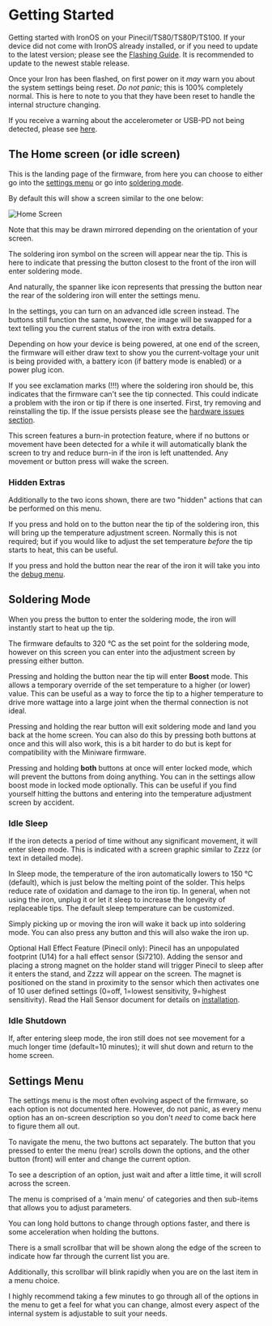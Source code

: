 # Getting Started

Getting started with IronOS on your Pinecil/TS80/TS80P/TS100.
If your device did not come with IronOS already installed, or if you need to update to the latest version; please see the [Flashing Guide](/Documentation/Flashing.md). It is recommended to update to the newest stable release.

Once your Iron has been flashed, on first power on it _may_ warn you about the system settings being reset.
_Do not panic_; this is 100% completely normal. This is here to note to you that they have been reset to handle the internal structure changing.

If you receive a warning about the accelerometer or USB-PD not being detected, please see [here](/Documentation/HardwareIssues.md).

## The Home screen (or idle screen)

This is the landing page of the firmware, from here you can choose to either go into the [settings menu](#Settings-Menu) or go into [soldering mode](#Soldering-Mode).

By default this will show a screen similar to the one below:

![Home Screen](/Documentation/images/HomeScreen.png)

Note that this may be drawn mirrored depending on the orientation of your screen.

The soldering iron symbol on the screen will appear near the tip. This is here to indicate that pressing the button closest to the front of the iron will enter soldering mode.

And naturally, the spanner like icon represents that pressing the button near the rear of the soldering iron will enter the settings menu.

In the settings, you can turn on an advanced idle screen instead. The buttons still function the same, however, the image will be swapped for a text telling you the current status of the iron with extra details.

Depending on how your device is being powered, at one end of the screen, the firmware will either draw text to show you the current-voltage your unit is being provided with, a battery icon (if battery mode is enabled) or a power plug icon.

If you see exclamation marks (!!!) where the soldering iron should be, this indicates that the firmware can't see the tip connected. This could indicate a problem with the iron or tip if there is one inserted. First, try removing and reinstalling the tip. If the issue persists please see the [hardware issues section](/Documentation/HardwareIssues.md).

This screen features a burn-in protection feature, where if no buttons or movement have been detected for a while it will automatically blank the screen to try and reduce burn-in if the iron is left unattended. Any movement or button press will wake the screen.

### Hidden Extras

Additionally to the two icons shown, there are two "hidden" actions that can be performed on this menu.

If you press and hold on to the button near the tip of the soldering iron, this will bring up the temperature adjustment screen. Normally this is not required; but if you would like to adjust the set temperature _before_ the tip starts to heat, this can be useful.

If you press and hold the button near the rear of the iron it will take you into the [debug menu](/Documentation/DebugMenu.md).

## Soldering Mode

When you press the button to enter the soldering mode, the iron will instantly start to heat up the tip.

The firmware defaults to 320 °C as the set point for the soldering mode, however on this screen you can enter into the adjustment screen by pressing either button.

Pressing and holding the button near the tip will enter **Boost** mode. This allows a temporary override of the set temperature to a higher (or lower) value. This can be useful as a way to force the tip to a higher temperature to drive more wattage into a large joint when the thermal connection is not ideal.

Pressing and holding the rear button will exit soldering mode and land you back at the home screen. You can also do this by pressing both buttons at once and this will also work, this is a bit harder to do but is kept for compatibility with the Miniware firmware.

Pressing and holding **both** buttons at once will enter locked mode, which will prevent the buttons from doing anything. You can in the settings allow boost mode in locked mode optionally. This can be useful if you find yourself hitting the buttons and entering into the temperature adjustment screen by accident.

### Idle Sleep

If the iron detects a period of time without any significant movement, it will enter sleep mode. This is indicated with a screen graphic similar to Zzzz (or text in detailed mode).

In Sleep mode, the temperature of the iron automatically lowers to 150 °C (default), which is just below the melting point of the solder. This helps reduce rate of oxidation and damage to the iron tip. In general, when not using the iron, unplug it or let it sleep to increase the longevity of replaceable tips. The default sleep temperature can be customized.

Simply picking up or moving the iron will wake it back up into soldering mode. You can also press any button and this will also wake the iron up.

Optional Hall Effect Feature (Pinecil only):
Pinecil has an unpopulated footprint (U14) for a hall effect sensor (Si7210). Adding the sensor and placing a strong magnet on the holder stand will trigger Pinecil to sleep after it enters the stand, and Zzzz will appear on the screen. The magnet is positioned on the stand in proximity to the sensor which then activates one of 10 user defined settings (0=off, 1=lowest sensitivity, 9=highest sensitivity). Read the Hall Sensor document for details on [installation](/Documentation/HallSensor.md).


### Idle Shutdown

If, after entering sleep mode, the iron still does not see movement for a much longer time (default=10 minutes); it will shut down and return to the home screen.


## Settings Menu

The settings menu is the most often evolving aspect of the firmware, so each option is not documented here. However, do not panic, as every menu option has an on-screen description so you don't _need_ to come back here to figure them all out.

To navigate the menu, the two buttons act separately.
The button that you pressed to enter the menu (rear) scrolls down the options, and the other button (front) will enter and change the current option.

To see a description of an option, just wait and after a little time, it will scroll across the screen.

The menu is comprised of a 'main menu' of categories and then sub-items that allows you to adjust parameters.

You can long hold buttons to change through options faster, and there is some acceleration when holding the buttons.

There is a small scrollbar that will be shown along the edge of the screen to indicate how far through the current list you are.

Additionally, this scrollbar will blink rapidly when you are on the last item in a menu choice.

I highly recommend taking a few minutes to go through all of the options in the menu to get a feel for what you can change, almost every aspect of the internal system is adjustable to suit your needs.

